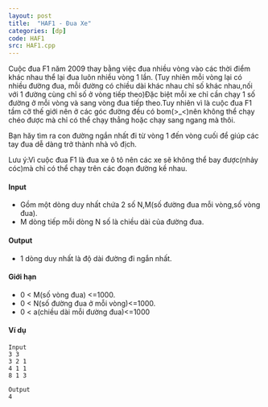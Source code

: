 ```yaml
---
layout: post
title:  "HAF1 - Đua Xe"
categories: [dp]
code: HAF1
src: HAF1.cpp
---
```




Cuộc đua F1 năm 2009 thay bằng việc đua nhiều vòng vào các thời điểm khác nhau thể lại đua luôn nhiều vòng 1 lần. (Tuy nhiên mỗi vòng lại có nhiều đường đua, mỗi đường có chiều dài khác nhau chỉ số khác nhau,nối với 1 đường cùng chỉ số ở vòng tiếp theo)Đặc biệt mỗi xe chỉ cần chạy 1 số đường ở mỗi vòng và sang vòng đua tiếp theo.Tuy nhiên vì là cuộc đua F1 tầm cỡ thế giới nên ở các góc đường đều có bom(>\_<)nên không thể chạy chéo được mà chỉ có thể chạy thẳng hoặc chạy sang ngang mà thôi.

Bạn hăy tìm ra con đường ngắn nhất đi từ vòng 1 đến vòng cuối để giúp các tay đua dễ dàng trở thành nhà vô địch.

Lưu ý:Vì cuộc đua F1 là đua xe ô tô nên các xe sẽ không thể bay được(nhảy cóc)mà chỉ có thể chạy trên các đoạn đường kề nhau.

#### Input

+ Gồm một dòng duy nhất chứa 2 số N,M(số đường đua mỗi vòng,số vòng đua).
+ M dòng tiếp mỗi dòng N số là chiều dài của đường đua.

#### Output

+ 1 dòng duy nhất là độ dài đường đi ngắn nhất.

#### Giới hạn

+ 0 < M(số vòng đua) <=1000.
+ 0 < N(số đường đua ở mỗi vòng)<=1000.
+ 0 < a(chiều dài mỗi đường đua)<=1000

#### Ví dụ

```
Input
3 3
3 2 1
4 1 1
8 1 3

Output
4
```

<!--more-->

